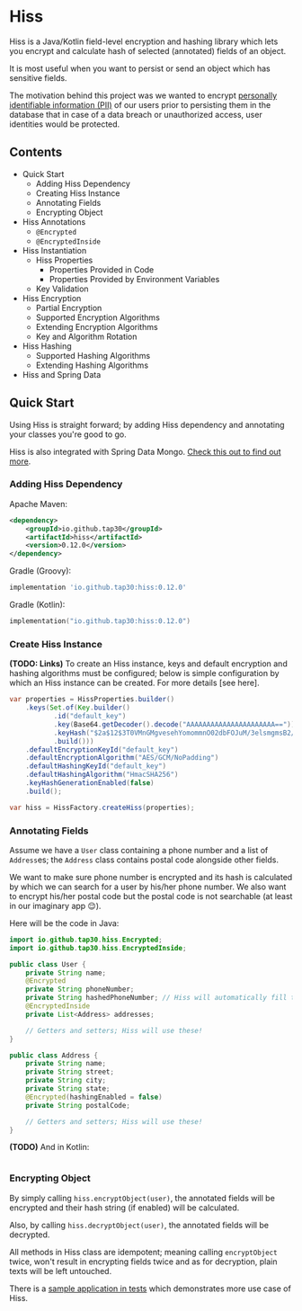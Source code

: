 # Hiss

Hiss is a Java/Kotlin field-level encryption and hashing library
which lets you encrypt and calculate hash of selected (annotated) fields of an object.

It is most useful when you want to persist or send an object which has sensitive fields.

The motivation behind this project was we wanted to encrypt [personally identifiable information (PII)](https://en.wikipedia.org/wiki/Personal_data)
of our users prior to persisting them in the database that in case of
a data breach or unauthorized access, user identities would be protected. 

## Contents

* Quick Start
  * Adding Hiss Dependency
  * Creating Hiss Instance
  * Annotating Fields
  * Encrypting Object
* Hiss Annotations
  * `@Encrypted`
  * `@EncryptedInside`
* Hiss Instantiation
  * Hiss Properties
    * Properties Provided in Code
    * Properties Provided by Environment Variables
  * Key Validation
* Hiss Encryption 
  * Partial Encryption
  * Supported Encryption Algorithms
  * Extending Encryption Algorithms
  * Key and Algorithm Rotation
* Hiss Hashing
  * Supported Hashing Algorithms
  * Extending Hashing Algorithms
* Hiss and Spring Data

## Quick Start

Using Hiss is straight forward; by adding Hiss dependency and annotating your classes you're good to go.

Hiss is also integrated with Spring Data Mongo. [Check this out to find out more](https://github.com/Tap30/hiss-spring-boot-mongo-starter).

### Adding Hiss Dependency

Apache Maven:
```xml
<dependency>
    <groupId>io.github.tap30</groupId>
    <artifactId>hiss</artifactId>
    <version>0.12.0</version>
</dependency>
```

Gradle (Groovy):
```groovy
implementation 'io.github.tap30:hiss:0.12.0'
```

Gradle (Kotlin):
```kotlin
implementation("io.github.tap30:hiss:0.12.0")
```

### Create Hiss Instance

**(TODO: Links)**
To create an Hiss instance, keys and default encryption and hashing algorithms must be configured;
below is simple configuration by which an Hiss instance can be created. For more details [see here].

```java
var properties = HissProperties.builder()
    .keys(Set.of(Key.builder()
           .id("default_key")
           .key(Base64.getDecoder().decode("AAAAAAAAAAAAAAAAAAAAAA==")) // 
           .keyHash("$2a$12$3T0VMnGMgvesehYomommnO02dbFOJuM/3elsmgmsB2/qlGSF3BIbe")
           .build()))
    .defaultEncryptionKeyId("default_key")
    .defaultEncryptionAlgorithm("AES/GCM/NoPadding")
    .defaultHashingKeyId("default_key")
    .defaultHashingAlgorithm("HmacSHA256")
    .keyHashGenerationEnabled(false)
    .build();

var hiss = HissFactory.createHiss(properties);
```

### Annotating Fields

Assume we have a `User` class containing a phone number and a list of `Address`es;
the `Address` class contains postal code alongside other fields.

We want to make sure phone number is encrypted and its hash is calculated by which
we can search for a user by his/her phone number.
We also want to encrypt his/her postal code but the postal code is not searchable
(at least in our imaginary app 😌).

Here will be the code in Java:

```java
import io.github.tap30.hiss.Encrypted;
import io.github.tap30.hiss.EncryptedInside;

public class User {
    private String name;
    @Encrypted
    private String phoneNumber;
    private String hashedPhoneNumber; // Hiss will automatically fill this field.
    @EncryptedInside
    private List<Address> addresses;

    // Getters and setters; Hiss will use these!
}

public class Address {
    private String name;
    private String street;
    private String city;
    private String state;
    @Encrypted(hashingEnabled = false)
    private String postalCode;

    // Getters and setters; Hiss will use these!
}
```

**(TODO)** And in Kotlin:

```kotlin

```

### Encrypting Object

By simply calling `hiss.encryptObject(user)`, the annotated fields will be encrypted
and their hash string (if enabled) will be calculated.

Also, by calling `hiss.decryptObject(user)`, the annotated fields will be decrypted.

All methods in Hiss class are idempotent; meaning calling `encryptObject` twice,
won't result in encrypting fields twice and as for decryption, plain texts will be left untouched.

There is a [sample application in tests](src/test/java/io/github/tap30/hissapp/Application.java)
which demonstrates more use case of Hiss. 